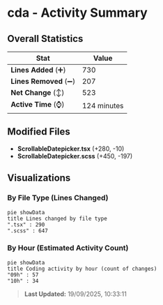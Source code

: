 # cda - Activity Summary 

## Overall Statistics

| Stat                   | Value                                                             |
| ---------------------- | ----------------------------------------------------------------- |
| **Lines Added** (➕)   | 730                                          |
| **Lines Removed** (➖) | 207                                        |
| **Net Change** (↕)    | 523                |
| **Active Time** (⌚)   | 124 minutes |


## Modified Files
- **ScrollableDatepicker.tsx** (+280, -10)
- **ScrollableDatepicker.scss** (+450, -197)

## Visualizations

### By File Type (Lines Changed)

```mermaid
pie showData
title Lines changed by file type
".tsx" : 290
".scss" : 647
```

### By Hour (Estimated Activity Count)

```mermaid
pie showData
title Coding activity by hour (count of changes)
"09h" : 57
"10h" : 34
```


> **Last Updated:** 19/09/2025, 10:33:11